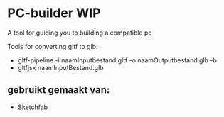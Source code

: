# PC-builder WIP

A tool for guiding you to building a compatible pc

Tools for converting gltf to glb:
 - gltf-pipeline -i naamInputbestand.gltf -o naamOutputbestand.glb -b
 - gltfjsx naamInputBestand.glb

## gebruikt gemaakt van:
 - Sketchfab